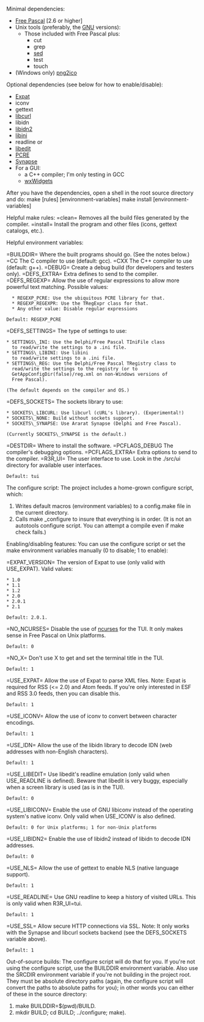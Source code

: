 Minimal dependencies:

* [Free Pascal](http://www.freepascal.org/) [2.6 or higher]
* Unix tools (preferably, the [GNU](http://www.gnu.org/) versions):
    * Those included with Free Pascal plus:
      * cut
      * grep
      * [sed](http://sed.sourceforge.net/)
      * test
      * touch
* (Windows only) [png2ico](http://www.winterdrache.de/freeware/png2ico/)

Optional dependencies (see below for how to enable/disable):

* [Expat](http://www.libexpat.org)
* iconv
* gettext
* [libcurl](http://curl.haxx.se/)
* libidn
* [libidn2](http://www.josefsson.org/libidn2/)
* [libini](http://sourceforge.net/projects/libini)
* readline or
* [libedit](http://www.thrysoee.dk/editline/)
* [PCRE](http://pcre.org/)
* [Synapse](http://synapse.ararat.cz/)
* For a GUI:
    * a C++ compiler; I'm only testing in GCC
    * [wxWidgets](http://wxwidgets.org/)

After you have the dependencies, open a shell in the root source
directory and do:
make [rules] [environment-variables]
make install [environment-variables]

Helpful make rules:
=clean=
    Removes all the build files generated by the compiler.
=install=
    Install the program and other files
    (icons, gettext catalogs, etc.).

Helpful environment variables:

=BUILDDIR=
      Where the built programs should go.
      (See the notes below.)
=CC
    The C compiler to use (default: gcc).
=CXX
    The C++ compiler to use (default: g++).
=DEBUG=
    Create a debug build (for developers and testers only).
=DEFS\_EXTRA=
    Extra defines to send to the compiler.
=DEFS\_REGEXP=
    Allow the use of regular expressions to allow more powerful text matching.
    Possible values:

      * REGEXP_PCRE: Use the ubiquitous PCRE library for that.
      * REGEXP_REGEXPR: Use the TRegExpr class for that.
      * Any other value: Disable regular expressions

    Default: REGEXP_PCRE
=DEFS\_SETTINGS=
    The type of settings to use:

    * SETTINGS\_INI: Use the Delphi/Free Pascal TIniFile class
      to read/write the settings to a .ini file.
    * SETTINGS\_LIBINI: Use libini
      to read/write settings to a .ini file.
    * SETTINGS\_REG: Use the Delphi/Free Pascal TRegistry class to
      read/write the settings to the registry (or to
      GetAppConfigDir(false)/reg.xml on non-Windows versions of
      Free Pascal).

    (The default depends on the compiler and OS.)
=DEFS\_SOCKETS=
    The sockets library to use:

    * SOCKETS\_LIBCURL: Use libcurl (cURL's library). (Experimental!)
    * SOCKETS\_NONE: Build without sockets support.
    * SOCKETS\_SYNAPSE: Use Ararat Synapse (Delphi and Free Pascal).

    (Currently SOCKETS\_SYNAPSE is the default.)
=DESTDIR=
    Where to install the software.
=PCFLAGS\_DEBUG
    The compiler's debugging options.
=PCFLAGS\_EXTRA=
    Extra options to send to the compiler.
=R3R\_UI=
    The user interface to use.  Look in the ./src/ui directory for
    available user interfaces.

    Default: tui

The configure script:
The project includes a home-grown configure script, which:

1. Writes default macros (environment variables) to a config.make
     file in the current directory.
2. Calls make \_configure to insure that everything is in order.
(It is not an autotools configure script.  You can attempt a compile
even if make check fails.)

Enabling/disabling features:
You can use the configure script or set the make environment
variables manually (0 to disable; 1 to enable):

=EXPAT\_VERSION=
    The version of Expat to use (only valid with USE\_EXPAT). Valid values:

    * 1.0
    * 1.1
    * 1.2
    * 2.0
    * 2.0.1
    * 2.1

    Default: 2.0.1.
=NO\_NCURSES=
    Disable the use of [ncurses](http://gnu.org/software/ncurses/) for
    the TUI. It only makes sense in Free Pascal on Unix platforms.

    Default: 0
=NO\_X=
    Don't use X to get and set the terminal title in the TUI.

    Default: 1
=USE\_EXPAT=
    Allow the use of Expat to parse XML files.
    Note: Expat is required for RSS (<= 2.0) and Atom feeds.  If
    you're only interested in ESF and RSS 3.0 feeds, then you can
    disable this.

    Default: 1
=USE\_ICONV=
    Allow the use of iconv to convert between character encodings.

    Default: 1
=USE\_IDN=
    Allow the use of the libidn library to decode IDN (web addresses
    with non-English characters).

    Default: 1
=USE\_LIBEDIT=
    Use libedit's readline emulation (only valid when USE\_READLINE
    is defined).  Beware that libedit is very buggy, especially
    when a screen library is used (as is in the TUI).

    Default: 0
=USE\_LIBICONV=
    Enable the use of GNU libiconv instead of the operating system's native
    iconv.  Only valid when USE_ICONV is also defined.

    Default: 0 for Unix platforms; 1 for non-Unix platforms
=USE\_LIBIDN2=
    Enable the use of libidn2 instead of libidn to decode IDN
    addresses.

    Default: 0
=USE\_NLS=
    Allow the use of gettext to enable NLS (native language support).

    Default: 1
=USE\_READLINE=
    Use GNU readline to keep a history of visited URLs.
    This is only valid when R3R\_UI=tui.

    Default: 1
=USE\_SSL=
    Allow secure HTTP connections via SSL.
    Note: It only works with the Synapse and libcurl sockets backend
    (see the DEFS\_SOCKETS variable above).

    Default: 1

Out-of-source builds:
The configure script will do that for you.  If you're not using the
configure script, use the BUILDDIR environment variable.  Also use
the SRCDIR environment variable if you're not building in the
project root.  They must be absolute directory paths (again, the
configure script will convert the paths to absolute paths for you);
in other words you can either of these in the source directory:

1. make BUILDDIR=$(pwd)/BUILD.
2. mkdir BUILD; cd BUILD; ../configure; make).
